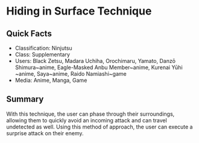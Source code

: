 # Hiding in Surface Technique

## Quick Facts
- Classification: Ninjutsu
- Class: Supplementary
- Users: Black Zetsu, Madara Uchiha, Orochimaru, Yamato, Danzō Shimura~anime, Eagle-Masked Anbu Member~anime, Kurenai Yūhi ~anime, Saya~anime, Raido Namiashi~game
- Media: Anime, Manga, Game

## Summary
With this technique, the user can phase through their surroundings, allowing them to quickly avoid an incoming attack and can travel undetected as well. Using this method of approach, the user can execute a surprise attack on their enemy.
